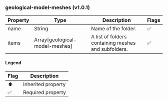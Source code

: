 ### geological-model-meshes (v1.0.1)

| Property | Type | Description | Flags |
|---|---|---|---|
| name | String | Name of the folder. | ✅ |
| items | Array[geological-model-meshes] | A list of folders containing meshes and subfolders. | ✅ |


#### Legend

| Flag | Description |
| --- | --- |
| ⬆️ | Inherited property |
| ✅ | Required property |

